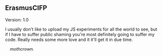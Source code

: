 ## ErasmusCIFP

Version: 1.0

I usually don't like to upload my JS experiments for all the world to see, but if I have to suffer public shaming you're most definitely going to suffer my code.
Really needs some more love and it it'll get it in due time.

&nbsp;&nbsp;&nbsp;&nbsp;_mothcrown._ 